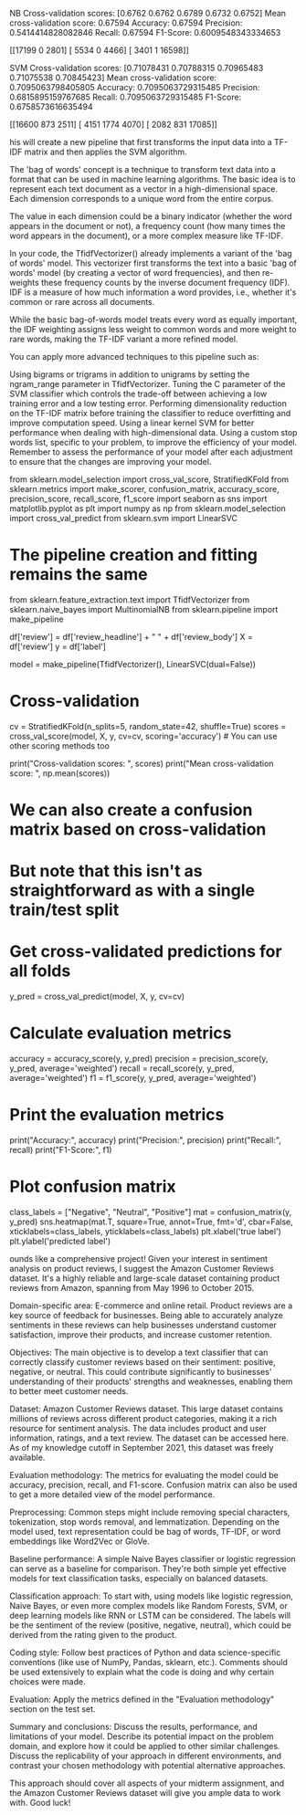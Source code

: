 NB
Cross-validation scores:  [0.6762 0.6762 0.6789 0.6732 0.6752]
Mean cross-validation score:  0.67594
Accuracy: 0.67594
Precision: 0.5414414828082846
Recall: 0.67594
F1-Score: 0.6009548343334653

[[17199     0  2801]
 [ 5534     0  4466]
 [ 3401     1 16598]]


SVM
Cross-validation scores:  [0.71078431 0.70788315 0.70965483 0.71075538 0.70845423]
Mean cross-validation score:  0.7095063798405805
Accuracy: 0.7095063729315485
Precision: 0.6815895159767685
Recall: 0.7095063729315485
F1-Score: 0.6758573616635494

[[16600   873  2511]
 [ 4151  1774  4070]
 [ 2082   831 17085]]

his will create a new pipeline that first transforms the input data into a TF-IDF matrix and then applies the SVM algorithm.

The 'bag of words' concept is a technique to transform text data into a format that can be used in machine learning algorithms. The basic idea is to represent each text document as a vector in a high-dimensional space. Each dimension corresponds to a unique word from the entire corpus.

The value in each dimension could be a binary indicator (whether the word appears in the document or not), a frequency count (how many times the word appears in the document), or a more complex measure like TF-IDF.

In your code, the TfidfVectorizer() already implements a variant of the 'bag of words' model. This vectorizer first transforms the text into a basic 'bag of words' model (by creating a vector of word frequencies), and then re-weights these frequency counts by the inverse document frequency (IDF). IDF is a measure of how much information a word provides, i.e., whether it's common or rare across all documents.

While the basic bag-of-words model treats every word as equally important, the IDF weighting assigns less weight to common words and more weight to rare words, making the TF-IDF variant a more refined model.

You can apply more advanced techniques to this pipeline such as:

Using bigrams or trigrams in addition to unigrams by setting the ngram_range parameter in TfidfVectorizer.
Tuning the C parameter of the SVM classifier which controls the trade-off between achieving a low training error and a low testing error.
Performing dimensionality reduction on the TF-IDF matrix before training the classifier to reduce overfitting and improve computation speed.
Using a linear kernel SVM for better performance when dealing with high-dimensional data.
Using a custom stop words list, specific to your problem, to improve the efficiency of your model.
Remember to assess the performance of your model after each adjustment to ensure that the changes are improving your model.


from sklearn.model_selection import cross_val_score, StratifiedKFold
from sklearn.metrics import make_scorer, confusion_matrix, accuracy_score, precision_score, recall_score, f1_score
import seaborn as sns
import matplotlib.pyplot as plt
import numpy as np
from sklearn.model_selection import cross_val_predict
from sklearn.svm import LinearSVC

# The pipeline creation and fitting remains the same
from sklearn.feature_extraction.text import TfidfVectorizer
from sklearn.naive_bayes import MultinomialNB
from sklearn.pipeline import make_pipeline

df['review'] = df['review_headline'] + " " + df['review_body']
X = df['review']
y = df['label']


model = make_pipeline(TfidfVectorizer(), LinearSVC(dual=False))

# Cross-validation
cv = StratifiedKFold(n_splits=5, random_state=42, shuffle=True)
scores = cross_val_score(model, X, y, cv=cv, scoring='accuracy')  # You can use other scoring methods too

print("Cross-validation scores: ", scores)
print("Mean cross-validation score: ", np.mean(scores))

# We can also create a confusion matrix based on cross-validation
# But note that this isn't as straightforward as with a single train/test split

# Get cross-validated predictions for all folds
y_pred = cross_val_predict(model, X, y, cv=cv)

# Calculate evaluation metrics
accuracy = accuracy_score(y, y_pred)
precision = precision_score(y, y_pred, average='weighted')
recall = recall_score(y, y_pred, average='weighted')
f1 = f1_score(y, y_pred, average='weighted')

# Print the evaluation metrics
print("Accuracy:", accuracy)
print("Precision:", precision)
print("Recall:", recall)
print("F1-Score:", f1)

# Plot confusion matrix
class_labels = ["Negative", "Neutral", "Positive"]
mat = confusion_matrix(y, y_pred)
sns.heatmap(mat.T, square=True, annot=True, fmt='d', cbar=False,
            xticklabels=class_labels, yticklabels=class_labels)
plt.xlabel('true label')
plt.ylabel('predicted label')


ounds like a comprehensive project! Given your interest in sentiment analysis on product reviews, I suggest the Amazon Customer Reviews dataset. It's a highly reliable and large-scale dataset containing product reviews from Amazon, spanning from May 1996 to October 2015.

Domain-specific area: E-commerce and online retail. Product reviews are a key source of feedback for businesses. Being able to accurately analyze sentiments in these reviews can help businesses understand customer satisfaction, improve their products, and increase customer retention.

Objectives: The main objective is to develop a text classifier that can correctly classify customer reviews based on their sentiment: positive, negative, or neutral. This could contribute significantly to businesses' understanding of their products' strengths and weaknesses, enabling them to better meet customer needs.

Dataset: Amazon Customer Reviews dataset. This large dataset contains millions of reviews across different product categories, making it a rich resource for sentiment analysis. The data includes product and user information, ratings, and a text review. The dataset can be accessed here. As of my knowledge cutoff in September 2021, this dataset was freely available.

Evaluation methodology: The metrics for evaluating the model could be accuracy, precision, recall, and F1-score. Confusion matrix can also be used to get a more detailed view of the model performance.

Preprocessing: Common steps might include removing special characters, tokenization, stop words removal, and lemmatization. Depending on the model used, text representation could be bag of words, TF-IDF, or word embeddings like Word2Vec or GloVe.

Baseline performance: A simple Naive Bayes classifier or logistic regression can serve as a baseline for comparison. They're both simple yet effective models for text classification tasks, especially on balanced datasets.

Classification approach: To start with, using models like logistic regression, Naive Bayes, or even more complex models like Random Forests, SVM, or deep learning models like RNN or LSTM can be considered. The labels will be the sentiment of the review (positive, negative, neutral), which could be derived from the rating given to the product.

Coding style: Follow best practices of Python and data science-specific conventions (like use of NumPy, Pandas, sklearn, etc.). Comments should be used extensively to explain what the code is doing and why certain choices were made.

Evaluation: Apply the metrics defined in the "Evaluation methodology" section on the test set.

Summary and conclusions: Discuss the results, performance, and limitations of your model. Describe its potential impact on the problem domain, and explore how it could be applied to other similar challenges. Discuss the replicability of your approach in different environments, and contrast your chosen methodology with potential alternative approaches.

This approach should cover all aspects of your midterm assignment, and the Amazon Customer Reviews dataset will give you ample data to work with. Good luck!
